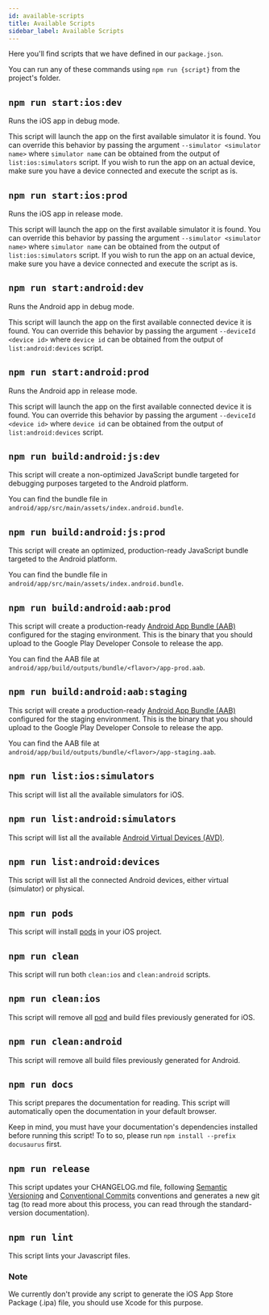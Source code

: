 ```yaml
---
id: available-scripts
title: Available Scripts
sidebar_label: Available Scripts
---
```


Here you'll find scripts that we have defined in our `package.json`.

You can run any of these commands using `npm run {script}` from the project's folder.

## `npm run start:ios:dev`

Runs the iOS app in debug mode.

This script will launch the app on the first available simulator it is found. You can override this behavior by passing the argument `--simulator <simulator name>` where `simulator name` can be obtained from the output of `list:ios:simulators` script. If you wish to run the app on an actual device, make sure you have a device connected and execute the script as is.

## `npm run start:ios:prod`

Runs the iOS app in release mode.

This script will launch the app on the first available simulator it is found. You can override this behavior by passing the argument `--simulator <simulator name>` where `simulator name` can be obtained from the output of `list:ios:simulators` script. If you wish to run the app on an actual device, make sure you have a device connected and execute the script as is.

## `npm run start:android:dev`

Runs the Android app in debug mode.

This script will launch the app on the first available connected device it is found. You can override this behavior by passing the argument `--deviceId <device id>` where `device id` can be obtained from the output of `list:android:devices` script. 

## `npm run start:android:prod`

Runs the Android app in release mode.

This script will launch the app on the first available connected device it is found. You can override this behavior by passing the argument `--deviceId <device id>` where `device id` can be obtained from the output of `list:android:devices` script. 

## `npm run build:android:js:dev`

This script will create a non-optimized JavaScript bundle targeted for debugging purposes targeted to the Android platform.

You can find the bundle file in `android/app/src/main/assets/index.android.bundle`.

## `npm run build:android:js:prod`

This script will create an optimized, production-ready JavaScript bundle targeted to the Android platform.

You can find the bundle file in `android/app/src/main/assets/index.android.bundle`.

## `npm run build:android:aab:prod`

This script will create a production-ready [Android App Bundle (AAB)](https://developer.android.com/platform/technology/app-bundle) configured for the staging environment. This is the binary that you should upload to the Google Play Developer Console to release the app.

You can find the AAB file at `android/app/build/outputs/bundle/<flavor>/app-prod.aab`.

## `npm run build:android:aab:staging`

This script will create a production-ready [Android App Bundle (AAB)](https://developer.android.com/platform/technology/app-bundle) configured for the staging environment. This is the binary that you should upload to the Google Play Developer Console to release the app.

You can find the AAB file at `android/app/build/outputs/bundle/<flavor>/app-staging.aab`.

## `npm run list:ios:simulators`

This script will list all the available simulators for iOS.

## `npm run list:android:simulators`

This script will list all the available [Android Virtual Devices (AVD)](https://developer.android.com/studio/run/managing-avds).

## `npm run list:android:devices`

This script will list all the connected Android devices, either virtual (simulator) or physical.

## `npm run pods`

This script will install [pods](https://cocoapods.org/) in your iOS project.

## `npm run clean`

This script will run both `clean:ios` and `clean:android` scripts.

## `npm run clean:ios`

This script will remove all [pod](https://cocoapods.org/) and build files previously generated for iOS.

## `npm run clean:android`

This script will remove all build files previously generated for Android.

## `npm run docs`

This script prepares the documentation for reading.
This script will automatically open the documentation in your default browser.

Keep in mind, you must have your documentation's dependencies installed before running this script!
To to so, please run `npm install --prefix docusaurus` first.

## `npm run release`

This script updates your CHANGELOG.md file, following [Semantic Versioning](https://semver.org/) and [Conventional Commits](conventionalcommits.org) conventions and generates a new git tag (to read more about this process, you can read through the standard-version documentation).

## `npm run lint`

This script lints your Javascript files.


### Note

We currently don't provide any script to generate the iOS App Store Package (.ipa) file, you should use Xcode for this purpose.
